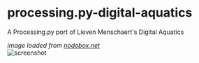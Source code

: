 # processing.py-digital-aquatics
A Processing.py port of Lieven Menschaert's Digital Aquatics

*image loaded from [nodebox.net](https://www.nodebox.net/code/index.php/Aquatics)*  
![screenshot](https://www.nodebox.net/code/data/media/aquatics1.jpg)
